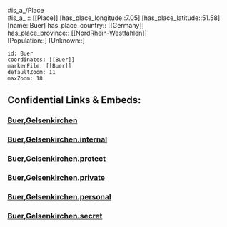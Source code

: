 ﻿---
location: [51.58,7.05] 
mapzoom: [7,12] 
mapmarker: city 
type: City
tags:
- geo/City


SpocWebEntityId: 29403
isDeleted: false
confidential: public

---
#is_a_/Place  
#is_a_ :: [[Place]] 
[has_place_longitude::7.05] 
[has_place_latitude::51.58] 
[name::Buer] 
has_place_country:: [[Germany]]  
has_place_province:: [[NordRhein-Westfahlen]]  
[Population::] 
[Unknown::] 


```leaflet
id: Buer
coordinates: [[Buer]] 
markerFile: [[Buer]] 
defaultZoom: 11 
maxZoom: 18
```


## Confidential Links & Embeds: 

### [Buer,Gelsenkirchen](/_public/Earth/Continent/Europe/Europe~Central/Germany/Germany~West/Nord_Rhein-Westfalen/counties~NW/Gelsenkirchen/Buer,Gelsenkirchen.md) 

### [Buer,Gelsenkirchen.internal](/_internal/Earth/Continent/Europe/Europe~Central/Germany/Germany~West/Nord_Rhein-Westfalen/counties~NW/Gelsenkirchen/Buer,Gelsenkirchen.internal.md) 

### [Buer,Gelsenkirchen.protect](/_protect/Earth/Continent/Europe/Europe~Central/Germany/Germany~West/Nord_Rhein-Westfalen/counties~NW/Gelsenkirchen/Buer,Gelsenkirchen.protect.md) 

### [Buer,Gelsenkirchen.private](/_private/Earth/Continent/Europe/Europe~Central/Germany/Germany~West/Nord_Rhein-Westfalen/counties~NW/Gelsenkirchen/Buer,Gelsenkirchen.private.md) 

### [Buer,Gelsenkirchen.personal](/_personal/Earth/Continent/Europe/Europe~Central/Germany/Germany~West/Nord_Rhein-Westfalen/counties~NW/Gelsenkirchen/Buer,Gelsenkirchen.personal.md) 

### [Buer,Gelsenkirchen.secret](/_secret/Earth/Continent/Europe/Europe~Central/Germany/Germany~West/Nord_Rhein-Westfalen/counties~NW/Gelsenkirchen/Buer,Gelsenkirchen.secret.md) 
